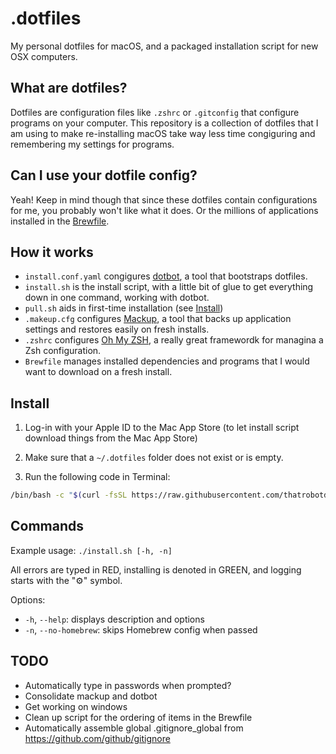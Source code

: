 # .dotfiles

My personal dotfiles for macOS, and a packaged installation script for new OSX computers.

## What are dotfiles?

Dotfiles are configuration files like `.zshrc` or `.gitconfig` that configure programs on your computer. This repository is a collection of dotfiles that I am using to make re-installing macOS take way less time congiguring and remembering my settings for programs.

## Can I use your dotfile config?

Yeah! Keep in mind though that since these dotfiles contain configurations for me, you probably won't like what it does. Or the millions of applications installed in the [Brewfile](Brewfile).

## How it works

- `install.conf.yaml` congigures [dotbot](https://github.com/anishathalye/dotbot), a tool that bootstraps dotfiles.
- `install.sh` is the install script, with a little bit of glue to get everything down in one command, working with dotbot.
- `pull.sh` aids in first-time installation (see [Install](##Install))
- `.makeup.cfg` configures [Mackup](https://github.com/lra/mackup), a tool that backs up application settings and restores easily on fresh installs.
- `.zshrc` configures [Oh My ZSH](https://ohmyz.sh/), a really great framewordk for managina a Zsh configuration.
- `Brewfile` manages installed dependencies and programs that I would want to download on a fresh install.

## Install

1. Log-in with your Apple ID to the Mac App Store (to let install script download things from the Mac App Store)

2. Make sure that a `~/.dotfiles` folder does not exist or is empty.

3. Run the following code in Terminal:

```sh
/bin/bash -c "$(curl -fsSL https://raw.githubusercontent.com/thatrobotdev/.dotfiles/main/pull.sh)"
```

## Commands

Example usage: `./install.sh [-h, -n]`

All errors are typed in RED, installing is denoted in GREEN, and logging starts with the "⚙" symbol.

Options:

- `-h`, `--help`: displays description and options
- `-n`, `--no-homebrew`: skips Homebrew config when passed

## TODO

- Automatically type in passwords when prompted?
- Consolidate mackup and dotbot
- Get working on windows
- Clean up script for the ordering of items in the Brewfile
- Automatically assemble global .gitignore_global from <https://github.com/github/gitignore>
